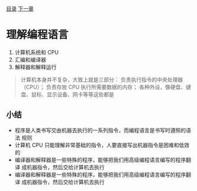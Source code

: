 [目录](README.md)   [下一章](python-1002.md)

# 理解编程语言
1. 计算机系统和 CPU
2. 汇编和编译器
3. 解释器和解释运行

> 计算机本身并不复杂，大致上就是三部分：
            负责执行指令的中央处理器（CPU）；
            负责存放 CPU 执行所需要数据的内存；
            各种外设，像硬盘、键盘、鼠标、显示设备、网卡等等这些都是

## 小结
* 程序是人类书写交由机器去执行的一系列指令，而编程语言是书写时遵照的语法   规则
* 计算机 CPU 只能理解非常基础的指令，人要直接写出机器指令是困难和低效的
* 编译器和解释器是一些特殊的程序，能够把我们用高级编程语言编写的程序翻译   成机器指令，然后交给计算机去执行
* 编译器和解释器是一些特殊的程序，能够把我们用高级编程语言编写的程序翻译   成机器指令，然后交给计算机去执行
